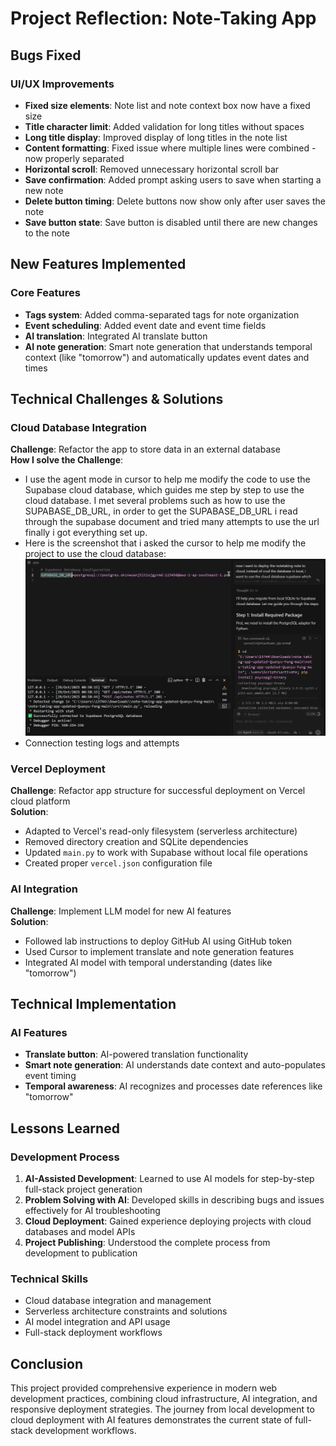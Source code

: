 # Project Reflection: Note-Taking App

## Bugs Fixed

### UI/UX Improvements
- **Fixed size elements**: Note list and note context box now have a fixed size
- **Title character limit**: Added validation for long titles without spaces
- **Long title display**: Improved display of long titles in the note list
- **Content formatting**: Fixed issue where multiple lines were combined - now properly separated
- **Horizontal scroll**: Removed unnecessary horizontal scroll bar
- **Save confirmation**: Added prompt asking users to save when starting a new note
- **Delete button timing**: Delete buttons now show only after user saves the note
- **Save button state**: Save button is disabled until there are new changes to the note

## New Features Implemented

### Core Features
- **Tags system**: Added comma-separated tags for note organization
- **Event scheduling**: Added event date and event time fields
- **AI translation**: Integrated AI translate button
- **AI note generation**: Smart note generation that understands temporal context (like "tomorrow") and automatically updates event dates and times

## Technical Challenges & Solutions

### Cloud Database Integration
**Challenge**: Refactor the app to store data in an external database  
**How I solve the Challenge**:
- I use the agent mode in cursor to help me modify the code to use the Supabase cloud database, which guides me step by step to use the cloud database. I met several problems such as how to use the SUPABASE_DB_URL, in order to get the SUPABASE_DB_URL i read through the supabase document and tried many attempts to use the url finally i got everything set up.
- Here is the screenshot that i asked the cursor to help me modify the project to use the cloud database: ![Cursor Assistance](1.png)
- Connection testing logs and attempts

### Vercel Deployment
**Challenge**: Refactor app structure for successful deployment on Vercel cloud platform  
**Solution**:
- Adapted to Vercel's read-only filesystem (serverless architecture)
- Removed directory creation and SQLite dependencies
- Updated `main.py` to work with Supabase without local file operations
- Created proper `vercel.json` configuration file

### AI Integration
**Challenge**: Implement LLM model for new AI features  
**Solution**:
- Followed lab instructions to deploy GitHub AI using GitHub token
- Used Cursor to implement translate and note generation features
- Integrated AI model with temporal understanding (dates like "tomorrow")

## Technical Implementation

### AI Features
- **Translate button**: AI-powered translation functionality
- **Smart note generation**: AI understands date context and auto-populates event timing
- **Temporal awareness**: AI recognizes and processes date references like "tomorrow"

## Lessons Learned

### Development Process
1. **AI-Assisted Development**: Learned to use AI models for step-by-step full-stack project generation
2. **Problem Solving with AI**: Developed skills in describing bugs and issues effectively for AI troubleshooting
3. **Cloud Deployment**: Gained experience deploying projects with cloud databases and model APIs
4. **Project Publishing**: Understood the complete process from development to publication

### Technical Skills
- Cloud database integration and management
- Serverless architecture constraints and solutions
- AI model integration and API usage
- Full-stack deployment workflows

## Conclusion

This project provided comprehensive experience in modern web development practices, combining cloud infrastructure, AI integration, and responsive deployment strategies. The journey from local development to cloud deployment with AI features demonstrates the current state of full-stack development workflows.

